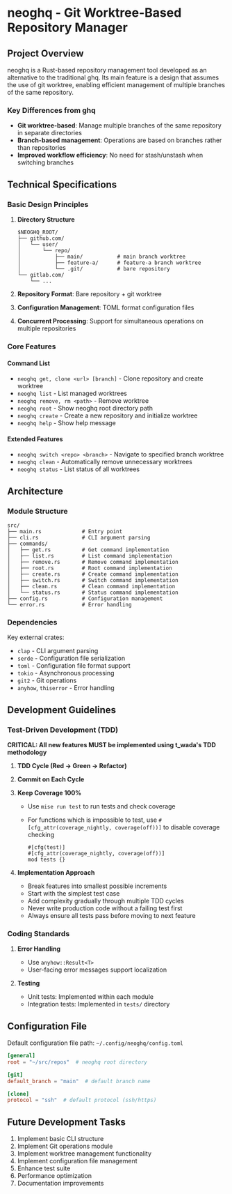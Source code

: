 # neoghq - Git Worktree-Based Repository Manager

## Project Overview

neoghq is a Rust-based repository management tool developed as an alternative to the traditional ghq.
Its main feature is a design that assumes the use of git worktree, enabling efficient management of multiple branches of the same repository.

### Key Differences from ghq

- **Git worktree-based**: Manage multiple branches of the same repository in separate directories
- **Branch-based management**: Operations are based on branches rather than repositories
- **Improved workflow efficiency**: No need for stash/unstash when switching branches

## Technical Specifications

### Basic Design Principles

1. **Directory Structure**

   ```
   $NEOGHQ_ROOT/
   ├── github.com/
   │   └── user/
   │       └── repo/
   │           ├── main/           # main branch worktree
   │           ├── feature-a/      # feature-a branch worktree
   │           └── .git/           # bare repository
   └── gitlab.com/
       └── ...
   ```

2. **Repository Format**: Bare repository + git worktree
3. **Configuration Management**: TOML format configuration files
4. **Concurrent Processing**: Support for simultaneous operations on multiple repositories

### Core Features

#### Command List

- `neoghq get, clone <url> [branch]` - Clone repository and create worktree
- `neoghq list` - List managed worktrees
- `neoghq remove, rm <path>` - Remove worktree
- `neoghq root` - Show neoghq root directory path
- `neoghq create` - Create a new repository and initialize worktree
- `neoghq help` - Show help message

#### Extended Features

- `neoghq switch <repo> <branch>` - Navigate to specified branch worktree
- `neoghq clean` - Automatically remove unnecessary worktrees
- `neoghq status` - List status of all worktrees

## Architecture

### Module Structure

```
src/
├── main.rs             # Entry point
├── cli.rs              # CLI argument parsing
├── commands/
│   ├── get.rs          # Get command implementation
│   ├── list.rs         # List command implementation
│   ├── remove.rs       # Remove command implementation
│   ├── root.rs         # Root command implementation
│   ├── create.rs       # Create command implementation
│   ├── switch.rs       # Switch command implementation
│   ├── clean.rs        # Clean command implementation
│   └── status.rs       # Status command implementation
├── config.rs           # Configuration management
└── error.rs            # Error handling
```

### Dependencies

Key external crates:

- `clap` - CLI argument parsing
- `serde` - Configuration file serialization
- `toml` - Configuration file format support
- `tokio` - Asynchronous processing
- `git2` - Git operations
- `anyhow`, `thiserror` - Error handling

## Development Guidelines

### Test-Driven Development (TDD)

**CRITICAL: All new features MUST be implemented using t_wada's TDD methodology**

1. **TDD Cycle (Red → Green → Refactor)**

2. **Commit on Each Cycle**

3. **Keep Coverage 100%**

   - Use `mise run test` to run tests and check coverage

   - For functions which is impossible to test, use `#[cfg_attr(coverage_nightly, coverage(off))]` to disable coverage checking

      ```
      #[cfg(test)]
      #[cfg_attr(coverage_nightly, coverage(off))]
      mod tests {}
      ```

3. **Implementation Approach**

   - Break features into smallest possible increments
   - Start with the simplest test case
   - Add complexity gradually through multiple TDD cycles
   - Never write production code without a failing test first
   - Always ensure all tests pass before moving to next feature

### Coding Standards

1. **Error Handling**

   - Use `anyhow::Result<T>`
   - User-facing error messages support localization

2. **Testing**
   - Unit tests: Implemented within each module
   - Integration tests: Implemented in `tests/` directory

## Configuration File

Default configuration file path: `~/.config/neoghq/config.toml`

```toml
[general]
root = "~/src/repos"  # neoghq root directory

[git]
default_branch = "main"  # default branch name

[clone]
protocol = "ssh"  # default protocol (ssh/https)
```

## Future Development Tasks

1. Implement basic CLI structure
2. Implement Git operations module
3. Implement worktree management functionality
4. Implement configuration file management
5. Enhance test suite
6. Performance optimization
7. Documentation improvements
